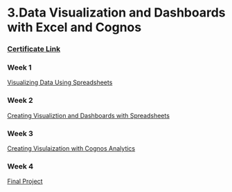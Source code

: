 # 3.Data Visualization and Dashboards with Excel and Cognos
### [Certificate Link](https://github.com/TenzinTsundue/IBM-Data-Analyst-Professional-Certificate/blob/main/3.Data%20Visualization%20and%20Dashboards%20with%20Excel%20and%20Cognos/Data%20Visualization%20and%20Dashboard%20with%20Excel%20and%20Cognos.pdf)
### Week 1
[Visualizing Data Using Spreadsheets](https://github.com/TenzinTsundue/IBM-Data-Analyst-Professional-Certificate/tree/main/3.Data%20Visualization%20and%20Dashboards%20with%20Excel%20and%20Cognos/week%201)
### Week 2
[Creating Visualiztion and Dashboards with Spreadsheets](https://github.com/TenzinTsundue/IBM-Data-Analyst-Professional-Certificate/tree/main/3.Data%20Visualization%20and%20Dashboards%20with%20Excel%20and%20Cognos/week%202)
### Week 3
[Creating Visulaization with Cognos Analytics](https://github.com/TenzinTsundue/IBM-Data-Analyst-Professional-Certificate/tree/main/3.Data%20Visualization%20and%20Dashboards%20with%20Excel%20and%20Cognos/week%203)
### Week 4
[Final Project]()

